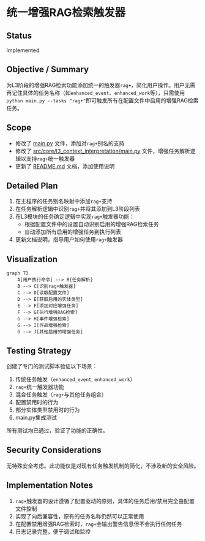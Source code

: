 # 统一增强RAG检索触发器

## Status
Implemented

## Objective / Summary
为L3阶段的增强RAG检索功能添加统一的触发器`rag+`，简化用户操作。用户无需再记住具体的任务名称（如`enhanced_event`、`enhanced_work`等），只需使用`python main.py --tasks "rag+"`即可触发所有在配置文件中启用的增强RAG检索任务。

## Scope
- 修改了 [main.py](file:///f:/Github/Library-AI-demos/historical-image-deep-description/src/core/l3_context_interpretation/main.py) 文件，添加对`rag+`别名的支持
- 修改了 [src/core/l3_context_interpretation/main.py](file:///f:/Github/Library-AI-demos/historical-image-deep-description/src/core/l3_context_interpretation/main.py) 文件，增强任务解析逻辑以支持`rag+`统一触发器
- 更新了 [README.md](file:///f:/Github/Library-AI-demos/historical-image-deep-description/README.md) 文档，添加使用说明

## Detailed Plan
1. 在主程序的任务别名映射中添加`rag+`支持
2. 在任务解析逻辑中识别`rag+`并将其添加到L3阶段列表
3. 在L3模块的任务确定逻辑中实现`rag+`触发器功能：
   - 根据配置文件中的设置自动识别启用的增强RAG检索任务
   - 自动添加所有启用的增强任务到执行列表
4. 更新文档说明，指导用户如何使用`rag+`触发器

## Visualization
```mermaid
graph TD
    A[用户执行命令] --> B{任务解析}
    B --> C[识别rag+触发器]
    C --> D[读取配置文件]
    D --> E[获取启用的实体类型]
    E --> F[添加对应增强任务]
    F --> G[执行增强RAG检索]
    G --> H[事件增强检索]
    G --> I[作品增强检索]
    G --> J[其他启用的增强任务]
```

## Testing Strategy
创建了专门的测试脚本验证以下场景：
1. 传统任务触发（`enhanced_event`, `enhanced_work`）
2. `rag+`统一触发器功能
3. 混合任务触发（`rag+`与其他任务组合）
4. 配置禁用时的行为
5. 部分实体类型禁用时的行为
6. main.py集成测试

所有测试均已通过，验证了功能的正确性。

## Security Considerations
无特殊安全考虑。此功能仅是对现有任务触发机制的简化，不涉及新的安全风险。

## Implementation Notes
1. `rag+`触发器的设计遵循了配置驱动的原则，具体的任务启用/禁用完全由配置文件控制
2. 实现了向后兼容性，原有的任务名称仍然可以正常使用
3. 在配置禁用增强RAG检索时，`rag+`会输出警告信息但不会执行任何任务
4. 日志记录完整，便于调试和监控